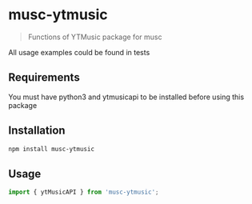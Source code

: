 # musc-ytmusic

> Functions of YTMusic package for musc

All usage examples could be found in tests

## Requirements

You must have python3 and ytmusicapi to be installed  before using this package


## Installation

```bash
npm install musc-ytmusic
```

## Usage

```ts
import { ytMusicAPI } from 'musc-ytmusic';

```

